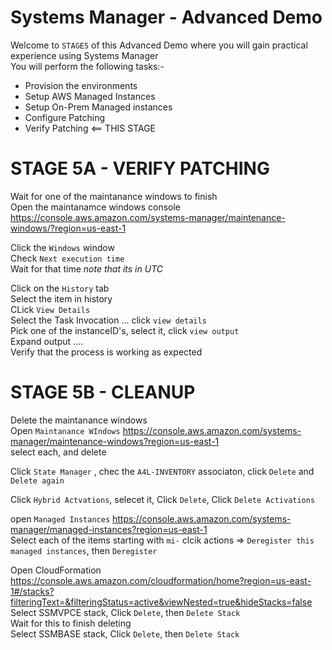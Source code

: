 # Systems Manager - Advanced Demo 

Welcome to `STAGE5` of this Advanced Demo where you will gain practical experience using Systems Manager   
You will perform the following tasks:-    

- Provision the environments     
- Setup AWS Managed Instances  
- Setup On-Prem Managed instances  
- Configure Patching  
- Verify Patching <== THIS STAGE   

# STAGE 5A - VERIFY PATCHING  

Wait for one of the maintanance windows to finish  
Open the maintanamce windows console  
https://console.aws.amazon.com/systems-manager/maintenance-windows/?region=us-east-1  

Click the `Windows` window  
Check `Next execution time`  
Wait for that time _note that its in UTC_  

Click on the `History` tab  
Select the item in history  
CLick `View Details`  
Select the Task Invocation ... click `view details`  
Pick one of the instanceID's, select it, click `view output`  
Expand output ....  
Verify that the process is working as expected  


# STAGE 5B - CLEANUP  

Delete the maintanance windows  
Open `Maintanance WIndows` https://console.aws.amazon.com/systems-manager/maintenance-windows?region=us-east-1  
select each, and delete  

Click `State Manager` , chec the `A4L-INVENTORY` associaton, click `Delete` and `Delete again`  

Click `Hybrid Actvations`, selecet it, Click `Delete`, Click `Delete Activations`  

open `Managed Instances` https://console.aws.amazon.com/systems-manager/managed-instances?region=us-east-1  
Select each of the items starting with `mi-` clcik actions => `Deregister this managed instances`, then `Deregister`  


Open CloudFormation  
https://console.aws.amazon.com/cloudformation/home?region=us-east-1#/stacks?filteringText=&filteringStatus=active&viewNested=true&hideStacks=false  
Select SSMVPCE stack, Click `Delete`, then `Delete Stack`   
Wait for this to finish deleting  
Select SSMBASE stack, Click `Delete`, then `Delete Stack`  




